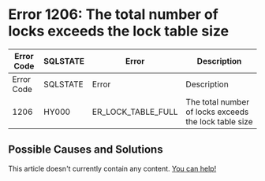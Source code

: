 
# Error 1206: The total number of locks exceeds the lock table size


| Error Code | SQLSTATE | Error | Description |
| --- | --- | --- | --- |
| Error Code | SQLSTATE | Error | Description |
| 1206 | HY000 | ER_LOCK_TABLE_FULL | The total number of locks exceeds the lock table size |




## Possible Causes and Solutions


This article doesn't currently contain any content. [You can help!](/en/writing-and-editing-knowledge-base-articles/)

